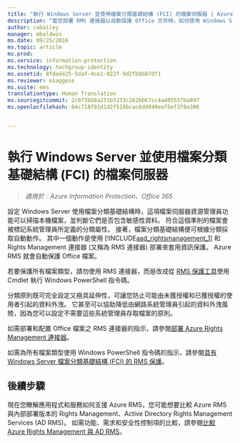 ```yaml
---
title: "執行 Windows Server 並使用檔案分類基礎結構 (FCI) 的檔案伺服器 | Azure Information Protection"
description: "當您部署 RMS 連接器以自動保護 Office 文件時，如何使用 Windows Server 檔案基礎結構搭配 Azure RMS 。"
author: cabailey
manager: mbaldwin
ms.date: 09/25/2016
ms.topic: article
ms.prod: 
ms.service: information-protection
ms.technology: techgroup-identity
ms.assetid: 8fdad425-5daf-4ce1-822f-9d2fb0b87df1
ms.reviewer: esaggese
ms.suite: ems
translationtype: Human Translation
ms.sourcegitcommit: 2c0f3b58a2f1b5233c262bb67cc4a485557ba997
ms.openlocfilehash: 64c718f91d1d2f516bcac6dd949eef5ef379a306


---
```



# 執行 Windows Server 並使用檔案分類基礎結構 (FCI) 的檔案伺服器

>*適用於︰Azure Information Protection、Office 365*


設定 Windows Server 使用檔案分類基礎結構時，這項檔案伺服器資源管理員功能可以掃描本機檔案，並判斷它們是否包含敏感性資料。 符合這個準則的檔案會被標記系統管理員所定義的分類屬性。 接著，檔案分類基礎結構便可根據分類採取自動動作。 其中一個動作是使用 [!INCLUDE[aad_rightsmanagement_1](../includes/aad_rightsmanagement_1_md.md)] 和 Rights Management 連接器 (又稱為 RMS 連接器) 部署來套用資訊保護。 Azure RMS 就會自動保護 Office 檔案。

若要保護所有檔案類型，請勿使用 RMS 連接器，而是改成從 [RMS 保護工具](https://www.microsoft.com/en-us/download/details.aspx?id=47256)使用 Cmdlet 執行 Windows PowerShell 指令碼。

分類原則既可完全設定又極具延伸性，可讓您防止可能由未獲授權和已獲授權的使用者引起的資料外洩。 它甚至可以協助降低由網路系統管理員引起的資料外洩風險，因為您可以設定不需要這些系統管理員存取檔案的原則。

如需部署和配置 Office 檔案之 RMS 連接器的指示，請參閱[部署 Azure Rights Management 連接器](../deploy-use/deploy-rms-connector.md)。

如需為所有檔案類型使用 Windows PowerShell 指令碼的指示，請參閱[具有 Windows Server 檔案分類基礎結構 (FCI) 的 RMS 保護](../rms-client/configure-fci.md)。



## 後續步驟
現在您瞭解應用程式和服務如何支援 Azure RMS，您可能想要比較 Azure RMS 與內部部署版本的 Rights Management、Active Directory Rights Management Services (AD RMS)。 如需功能、需求和安全性控制項的比較，請參閱[比較 Azure Rights Management 與 AD RMS](compare-azure-rms-ad-rms.md)。





<!--HONumber=Sep16_HO4-->


